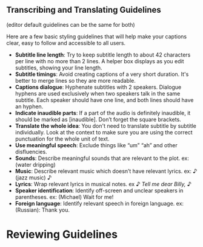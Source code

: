 ## Transcribing and Translating Guidelines 
(editor default guidelines can be the same for both)

Here are a few basic styling guidelines that will help make your captions clear, easy to follow and accessible to all users. 

* **Subtitle line length**: Try to keep subtitle length to about 42 characters per line with no more than 2 lines.  A helper box displays as you edit subtitles, showing your line length.
* **Subtitle timings**: Avoid creating captions of a very short duration. It's better to merge lines so they are more readable.
* **Captions dialogue**: Hyphenate subtitles with 2 speakers.  Dialogue hyphens are used exclusively when two speakers talk in the same subtitle. Each speaker should have one line, and both lines should have an hyphen.
* **Indicate inaudible parts**: If a part of the audio is definitely inaudible, it should be marked as [inaudible]. Don’t forget the square brackets.
* **Translate the whole idea**: You don't need to translate subtitle by subtitle individually. Look at the context to make sure you are using the correct punctuation for the whole unit of text.
* **Use meaningful speech**: Exclude things like “um” “ah” and other disfluencies.
* **Sounds**:  Describe meaningful sounds that are relevant to the plot. ex: (water dripping)
* **Music**: Describe relevant music which doesn’t have relevant lyrics. ex: ♪ (jazz music) ♪
* **Lyrics**: Wrap relevant lyrics in musical notes. ex ♪ *Tell me dear Billy,* ♪
* **Speaker identification**: Identify off-screen and unclear speakers in parentheses. ex: (Michael) Wait for me!
* **Foreign language**: Identify relevant speech in foreign language. ex: (Russian): Thank you.


# Reviewing Guidelines




